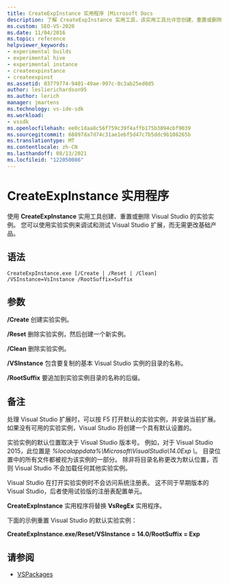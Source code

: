 ```yaml
---
title: CreateExpInstance 实用程序 |Microsoft Docs
description: 了解 CreateExpInstance 实用工具，该实用工具允许您创建、重置或删除 Visual Studio 的实验实例。
ms.custom: SEO-VS-2020
ms.date: 11/04/2016
ms.topic: reference
helpviewer_keywords:
- experimental builds
- experimental hive
- experimental instance
- createexpinstance
- createexpinst
ms.assetid: 03779774-9401-49ae-997c-0c3ab25ed0d5
author: leslierichardson95
ms.author: lerich
manager: jmartens
ms.technology: vs-ide-sdk
ms.workload:
- vssdk
ms.openlocfilehash: ee0c1daa8c56f759c39f4affb175b3894cbf9039
ms.sourcegitcommit: 68897da7d74c31ae1ebf5d47c7b5ddc9b108265b
ms.translationtype: MT
ms.contentlocale: zh-CN
ms.lasthandoff: 08/13/2021
ms.locfileid: "122050086"
---
```

# <a name="createexpinstance-utility"></a>CreateExpInstance 实用程序
使用 **CreateExpInstance** 实用工具创建、重置或删除 Visual Studio 的实验实例。 您可以使用实验实例来调试和测试 Visual Studio 扩展，而无需更改基础产品。

## <a name="syntax"></a>语法

```
CreateExpInstance.exe [/Create | /Reset | /Clean] /VSInstance=VsInstance /RootSuffix=Suffix
```

## <a name="parameters"></a>参数
 **/Create** 创建实验实例。

 **/Reset** 删除实验实例，然后创建一个新实例。

 **/Clean** 删除实验实例。

 **/VSInstance** 包含要复制的基本 Visual Studio 实例的目录的名称。

 **/RootSuffix** 要追加到实验实例目录的名称的后缀。

## <a name="remarks"></a>备注
 处理 Visual Studio 扩展时，可以按 F5 打开默认的实验实例，并安装当前扩展。 如果没有可用的实验实例，Visual Studio 将创建一个具有默认设置的。

 实验实例的默认位置取决于 Visual Studio 版本号。 例如，对于 Visual Studio 2015，此位置是 *%localappdata%\Microsoft\VisualStudio\14.0Exp \\*。 目录位置中的所有文件都被视为该实例的一部分。 除非将目录名称更改为默认位置，否则 Visual Studio 不会加载任何其他实验实例。

 Visual Studio 在打开实验实例时不会访问系统注册表。 这不同于早期版本的 Visual Studio，后者使用试验版的注册表配置单元。

 **CreateExpInstance** 实用程序将替换 **VsRegEx** 实用程序。

 下面的示例重置 Visual Studio 的默认实验实例：

 **CreateExpInstance.exe/Reset/VSInstance = 14.0/RootSuffix = Exp**

## <a name="see-also"></a>请参阅
- [VSPackages](../../extensibility/internals/vspackages.md)
